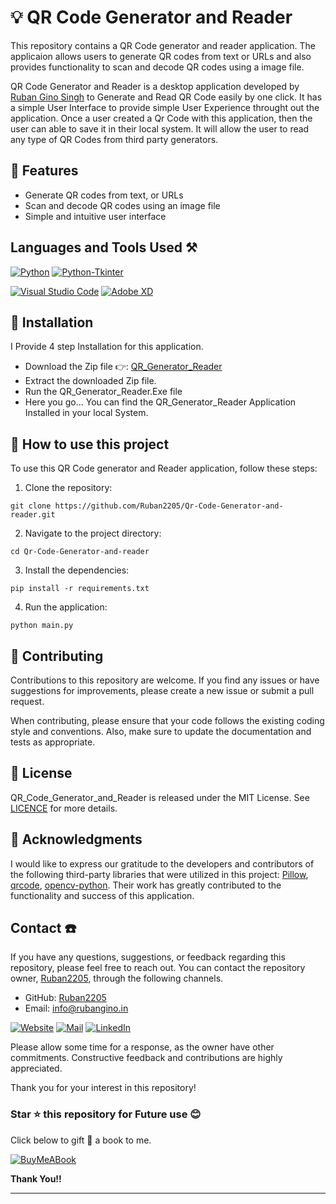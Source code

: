 # 💡 QR Code Generator and Reader

This repository contains a QR Code generator and reader application. The applicaion allows users to generate QR codes from text or URLs and also provides functionality to scan and decode QR codes using a image file. 

QR Code Generator and Reader is a desktop application developed by [Ruban Gino Singh](https://rubangino.in/) to Generate and Read QR Code easily by one click. It has a simple User Interface to provide simple User Experience throught out the application. Once a user created a Qr Code with this application, then the user can able to save it in their local system. It will allow the user to read any type of QR Codes from third party generators. 

## 🚀 Features 

- Generate QR codes from text, or URLs
- Scan and decode QR codes using an image file
- Simple and intuitive user interface 

## Languages and Tools Used ⚒️

[![Python](https://img.shields.io/badge/Python-FFD43B?style=for-the-badge&logo=python&logoColor=blue)](https://github.com/Ruban2205/Qr-Code-Generator-and-reader/)
[![Python-Tkinter](https://img.shields.io/badge/Tkinter%20GUI-FFEDAD?style=for-the-badge&logo=python&logoColor=blue)](https://github.com/Ruban2205/Qr-Code-Generator-and-reader/)

[![Visual Studio Code](https://img.shields.io/badge/Visual_Studio_Code-0078D4?style=for-the-badge&logo=visual%20studio%20code&logoColor=white)](https://github.com/Ruban2205/Qr-Code-Generator-and-reader/)
[![Adobe XD](https://img.shields.io/badge/Adobe%20XD-470137?style=for-the-badge&logo=Adobe%20XD&logoColor=#FF61F6)](https://github.com/Ruban2205/Qr-Code-Generator-and-reader/)

## 🔧 Installation 

I Provide 4 step Installation for this application. 

- Download the Zip file 👉: [QR_Generator_Reader](https://github.com/Ruban2205/Qr-Code-Generator-and-reader/raw/main/Installer/QR_Generator_Reader_Dev_by_Rubanginosingh.zip)
- Extract the downloaded Zip file. 
- Run the QR_Generator_Reader.Exe file 
- Here you go... You can find the QR_Generator_Reader Application Installed in your local System. 


## 👬 How to use this project 

To use this QR Code generator and Reader application, follow these steps: 

1. Clone the repository: 
```
git clone https://github.com/Ruban2205/Qr-Code-Generator-and-reader.git
```

2. Navigate to the project directory: 
```
cd Qr-Code-Generator-and-reader
```

3. Install the dependencies: 
```
pip install -r requirements.txt
```

4. Run the application: 
```
python main.py
```

## 🤝 Contributing 

Contributions to this repository are welcome. If you find any issues or have suggestions for improvements, please create a new issue or submit a pull request. 

When contributing, please ensure that your code follows the existing coding style and conventions. Also, make sure to update the documentation and tests as appropriate. 

## 📄 License 
QR_Code_Generator_and_Reader is released under the MIT License. See [LICENCE](https://github.com/Ruban2205/Qr-Code-Generator-and-reader/blob/main/LICENSE) for more details. 

## 👏 Acknowledgments

I  would like to express our gratitude to the developers and contributors of the following third-party libraries that were utilized in this project: [Pillow](https://pypi.org/project/Pillow/), [qrcode](https://pypi.org/project/qrcode/), [opencv-python](https://pypi.org/project/opencv-python/). Their work has greatly contributed to the functionality and success of this application.

## Contact ☎️

If you have any questions, suggestions, or feedback regarding this repository, please feel free to reach out. You can contact the repository owner, [Ruban2205](https://github.com/Ruban2205), through the following channels. 

- GitHub: [Ruban2205](https://github.com/Ruban2205)
- Email: [info@rubangino.in](https://mailto:info@rubangino.in/)

[![Website](https://img.shields.io/badge/website-000000?style=for-the-badge&logo=About.me&logoColor=white)](https://rubangino.in/)
[![Mail](https://img.shields.io/badge/Email-D14836?style=for-the-badge&logo=gmail&logoColor=white)](mailto:info@rubangino.in)
[![LinkedIn](https://img.shields.io/badge/LinkedIn-0077B5?style=for-the-badge&logo=linkedin&logoColor=white)](https://www.linkedin.com/in/ruban-gino-singh/)

Please allow some time for a response, as the owner have other commitments. 
Constructive feedback and contributions are highly appreciated. 

Thank you for your interest in this repository!

### Star ⭐ this repository for Future use 😊

Click below to gift 🎁 a book to me.

[![BuyMeABook](https://img.shields.io/badge/Buy%20Me%20a%20Book-ffdd00?style=for-the-badge&logo=buy-me-a-book&logoColor=black)
](https://bit.ly/3M5jxLd)

**Thank You!!**

<hr/>
